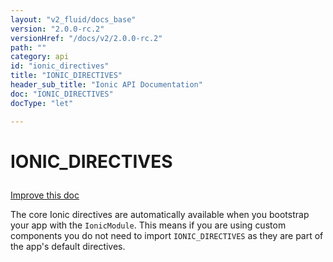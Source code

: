 ```yaml
---
layout: "v2_fluid/docs_base"
version: "2.0.0-rc.2"
versionHref: "/docs/v2/2.0.0-rc.2"
path: ""
category: api
id: "ionic_directives"
title: "IONIC_DIRECTIVES"
header_sub_title: "Ionic API Documentation"
doc: "IONIC_DIRECTIVES"
docType: "let"

---
```










<h1 class="api-title">
<a class="anchor" name="ionic-directives" href="#ionic-directives"></a>

IONIC_DIRECTIVES





</h1>

<a class="improve-v2-docs" href="http://github.com/driftyco/ionic/edit/master/src/directives.ts#L161">
Improve this doc
</a>






<p>The core Ionic directives are automatically available when you bootstrap your app
with the <code>IonicModule</code>. This means if you are using custom components you do not
need to import <code>IONIC_DIRECTIVES</code> as they are part of the app&#39;s default directives.</p>




<!-- @usage tag -->


<!-- @property tags -->



<!-- instance methods on the class -->




<!-- related link --><!-- end content block -->


<!-- end body block -->

